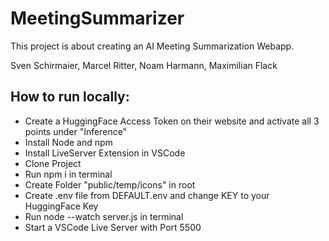 # MeetingSummarizer

This project is about creating an AI Meeting Summarization Webapp.

Sven Schirmaier, Marcel Ritter, Noam Harmann, Maximilian Flack

## How to run locally:

 - Create a HuggingFace Access Token on their website and activate all 3 points under "Inference"
 - Install Node and npm
 - Install LiveServer Extension in VSCode
 - Clone Project
 - Run npm i in terminal
 - Create Folder "public/temp/icons" in root
 - Create .env file from DEFAULT.env and change KEY to your HuggingFace Key
 - Run node --watch server.js in terminal
 - Start a VSCode Live Server with Port 5500

